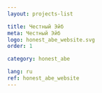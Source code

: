 ```yaml
---
layout: projects-list

title: Честный Эйб
meta: Честный Эйб
logo: honest_abe_website.svg
order: 1

category: honest_abe

lang: ru
ref: honest_abe_website
---
```

